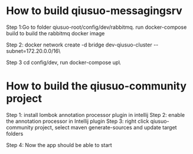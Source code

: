# How to build qiusuo-messagingsrv
Step 1:Go to folder qiusuo-root/config/dev/rabbitmq. 
run docker-compose build to build the rabbitmq docker image

Step 2:
docker network create -d bridge dev-qiusuo-cluster --subnet=172.20.0.0/16\

  
Step 3 cd config/dev, run docker-compose up\

# How to build the qiusuo-community project

Step 1: install lombok annotation processor plugin in intellij
Step 2: enable the annotation processor in Intellij plugin
Step 3: right click qiusuo-community project, select 
maven generate-sources and update target folders

Step 4: Now the app should be able to start


